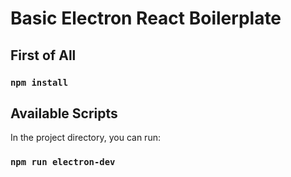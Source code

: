 # Basic Electron React Boilerplate

## First of All

### `npm install`

## Available Scripts

In the project directory, you can run:

### `npm run electron-dev`
